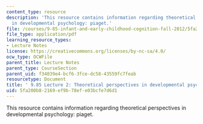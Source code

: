 ```yaml
---
content_type: resource
description: 'This resource contains information regarding theoretical perspectives
  in developmental psychology: piaget.'
file: /courses/9-85-infant-and-early-childhood-cognition-fall-2012/5fa200b82169ef9b78efe03bcfe7d6d1_MIT9_85F12_lec2_piaget.pdf
file_type: application/pdf
learning_resource_types:
- Lecture Notes
license: https://creativecommons.org/licenses/by-nc-sa/4.0/
ocw_type: OCWFile
parent_title: Lecture Notes
parent_type: CourseSection
parent_uid: f34039e4-bcf6-3fce-dc58-43559fc7feab
resourcetype: Document
title: ' 9.85 Lecture 2: Theoretical perspectives in developmental psychology: Piaget'
uid: 5fa200b8-2169-ef9b-78ef-e03bcfe7d6d1
---
```

This resource contains information regarding theoretical perspectives in developmental psychology: piaget.